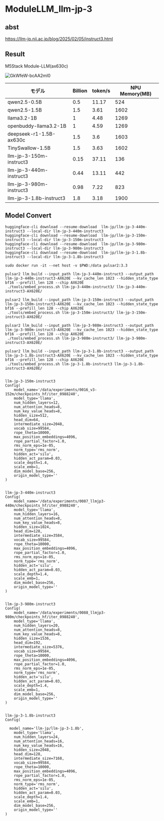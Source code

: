 # ModuleLLM_llm-jp-3

## abst
https://llm-jp.nii.ac.jp/blog/2025/02/05/instruct3.html


## Result

M5Stack Module-LLM(ax630c)

![GkWfeW-bcAA2mI0](https://github.com/user-attachments/assets/20e540cc-a459-4132-be23-9195e8210515)

| モデル | Billion | token/s | NPU Memory(MB) |
|-------|---------|---------|----------------|
| qwen2.5-0.5B | 0.5 | 11.17 | 524 |
| qwen2.5-1.5B | 1.5 | 3.61 | 1602 |
| llama3.2-1B | 1 | 4.48 | 1269 |
| openbuddy-llama3.2-1B | 1 | 4.59 | 1269 |
| deepseek-r1-1.5B-ax630c | 1.5 | 3.6 | 1603 |
| TinySwallow-1.5B | 1.5 | 3.63 | 1602 |
| llm-jp-3-150m-instruct3 | 0.15 | 37.11 | 136 |
| llm-jp-3-440m-instruct3 | 0.44 | 13.11 | 442 |
| llm-jp-3-980m-instruct3 | 0.98 | 7.22 | 823 |
| llm-jp-3-1.8b-instruct3 | 1.8| 3.18 | 1900 |



## Model Convert

```
huggingface-cli download --resume-download  llm-jp/llm-jp-3-440m-instruct3 --local-dir llm-jp-3-440m-instruct3
huggingface-cli download --resume-download  llm-jp/llm-jp-3-150m-instruct3 --local-dir llm-jp-3-150m-instruct3
huggingface-cli download --resume-download  llm-jp/llm-jp-3-980m-instruct3 --local-dir llm-jp-3-980m-instruct3
huggingface-cli download --resume-download  llm-jp/llm-jp-3-1.8b-instruct3 --local-dir llm-jp-3-1.8b-instruct3
```

```
sudo docker run -it --net host -v $PWD:/data pulsar2:3.3

pulsar2 llm_build --input_path llm-jp-3-440m-instruct3 --output_path llm-jp-3-440m-instruct3-AX620E --kv_cache_len 1023 --hidden_state_type bf16 --prefill_len 128 --chip AX620E
 ./tools/embed_process.sh llm-jp-3-440m-instruct3/ llm-jp-3-440m-instruct3-AX620E/

pulsar2 llm_build --input_path llm-jp-3-150m-instruct3 --output_path llm-jp-3-150m-instruct3-AX620E --kv_cache_len 1023 --hidden_state_type bf16 --prefill_len 128 --chip AX620E
 ./tools/embed_process.sh llm-jp-3-150m-instruct3/ llm-jp-3-150m-instruct3-AX620E/

pulsar2 llm_build --input_path llm-jp-3-980m-instruct3 --output_path llm-jp-3-980m-instruct3-AX620E --kv_cache_len 1023 --hidden_state_type bf16 --prefill_len 128 --chip AX620E
 ./tools/embed_process.sh llm-jp-3-980m-instruct3/ llm-jp-3-980m-instruct3-AX620E/

pulsar2 llm_build --input_path llm-jp-3-1.8b-instruct3 --output_path llm-jp-3-1.8b-instruct3-AX620E --kv_cache_len 1023 --hidden_state_type bf16 --prefill_len 128 --chip AX620E
 ./tools/embed_process.sh llm-jp-3-1.8b-instruct3 llm-jp-3-1.8b-instruct3-AX620E/

```

```

llm-jp-3-150m-instruct3
Config(
    model_name='/data/experiments/0016_v3-152m/checkpoints_hf/iter_0988240',
    model_type='llama',
    num_hidden_layers=12,
    num_attention_heads=8,
    num_key_value_heads=8,
    hidden_size=512,
    head_dim=64,
    intermediate_size=2048,
    vocab_size=99584,
    rope_theta=10000,
    max_position_embeddings=4096,
    rope_partial_factor=1.0,
    rms_norm_eps=1e-05,
    norm_type='rms_norm',
    hidden_act='silu',
    hidden_act_param=0.03,
    scale_depth=1.4,
    scale_emb=1,
    dim_model_base=256,
    origin_model_type=''
)
```

```

llm-jp-3-440m-instruct3
Config(
    model_name='/data/experiments/0087_llmjp3-440m/checkpoints_hf/iter_0988240',
    model_type='llama',
    num_hidden_layers=16,
    num_attention_heads=8,
    num_key_value_heads=8,
    hidden_size=1024,
    head_dim=128,
    intermediate_size=3584,
    vocab_size=99584,
    rope_theta=10000,
    max_position_embeddings=4096,
    rope_partial_factor=1.0,
    rms_norm_eps=1e-05,
    norm_type='rms_norm',
    hidden_act='silu',
    hidden_act_param=0.03,
    scale_depth=1.4,
    scale_emb=1,
    dim_model_base=256,
    origin_model_type=''
)
```

```

llm-jp-3-980m-instruct3
Config(
    model_name='/data/experiments/0088_llmjp3-980m/checkpoints_hf/iter_0988240',
    model_type='llama',
    num_hidden_layers=20,
    num_attention_heads=8,
    num_key_value_heads=8,
    hidden_size=1536,
    head_dim=192,
    intermediate_size=5376,
    vocab_size=99584,
    rope_theta=10000,
    max_position_embeddings=4096,
    rope_partial_factor=1.0,
    rms_norm_eps=1e-05,
    norm_type='rms_norm',
    hidden_act='silu',
    hidden_act_param=0.03,
    scale_depth=1.4,
    scale_emb=1,
    dim_model_base=256,
    origin_model_type=''
)
```

```

llm-jp-3-1.8b-instruct3
Config(

  model_name='llm-jp/llm-jp-3-1.8b',
    model_type='llama',
    num_hidden_layers=24,
    num_attention_heads=16,
    num_key_value_heads=16,
    hidden_size=2048,
    head_dim=128,
    intermediate_size=7168,
    vocab_size=99584,
    rope_theta=10000,
    max_position_embeddings=4096,
    rope_partial_factor=1.0,
    rms_norm_eps=1e-05,
    norm_type='rms_norm',
    hidden_act='silu',
    hidden_act_param=0.03,
    scale_depth=1.4,
    scale_emb=1,
    dim_model_base=256,
    origin_model_type=''
)
```


